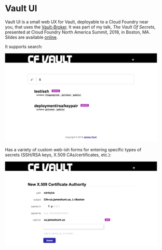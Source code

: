 Vault UI
========

Vault UI is a small web UX for Vault, deployable to a Cloud
Foundry near you, that uses the [Vault-Broker][1].  It was part of
my talk, _The Vault Of Secrets_, presented at Cloud Foundry North
America Summit, 2018, in Boston, MA.  Slides are available
[online][2].

It supports search:

![Screenshot the First](s/ui1.png)

Has a variety of custom web-ish forms for entering specific types of secrets (SSH/RSA keys, X.509 CAs/certificates, etc.):

![Screenshot the Second](s/ui2.png)

[1]: https://github.com/cloudfoundry-community/vault-broker
[2]: https://github.com/jhunt/slides/tree/master/vault
